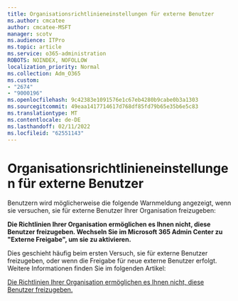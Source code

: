 ```yaml
---
title: Organisationsrichtlinieneinstellungen für externe Benutzer
ms.author: cmcatee
author: cmcatee-MSFT
manager: scotv
ms.audience: ITPro
ms.topic: article
ms.service: o365-administration
ROBOTS: NOINDEX, NOFOLLOW
localization_priority: Normal
ms.collection: Adm_O365
ms.custom:
- "2674"
- "9000196"
ms.openlocfilehash: 9c42383e1091576e1c67eb4280b9cabe0b3a1303
ms.sourcegitcommit: 49eaa1417714617d768df85fd79b65e35b6e5c83
ms.translationtype: MT
ms.contentlocale: de-DE
ms.lasthandoff: 02/11/2022
ms.locfileid: "62551143"
---
```

# <a name="organization-policy-settings-for-external-users"></a>Organisationsrichtlinieneinstellungen für externe Benutzer

Benutzern wird möglicherweise die folgende Warnmeldung angezeigt, wenn sie versuchen, sie für externe Benutzer Ihrer Organisation freizugeben: 

   **Die Richtlinien Ihrer Organisation ermöglichen es Ihnen nicht, diese Benutzer freizugeben. Wechseln Sie im Microsoft 365 Admin Center zu "Externe Freigabe", um sie zu aktivieren.** 

Dies geschieht häufig beim ersten Versuch, sie für externe Benutzer freizugeben, oder wenn die Freigabe für neue externe Benutzer erfolgt. Weitere Informationen finden Sie im folgenden Artikel:

[Die Richtlinien Ihrer Organisation ermöglichen es Ihnen nicht, diese Benutzer freizugeben.](https://docs.microsoft.com/sharepoint/support/administration/organization-policies-do-not-allow-you-to-share-with-users-error)






